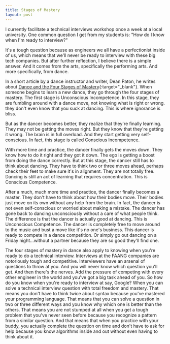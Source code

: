 ```yaml
---
title: Stages of Mastery
layout: post
---
```


I currently facilitate a technical interviews workshop once a week at a local university. One common question I get from my students is: "How do I know when I'm ready to interview?" 

It's a tough question because as engineers we all have a perfectionist inside of us, which means that we'll never be ready to interview with these big tech companies. But after further reflection, I believe there is a simple answer. And it comes from the arts, specifically the performing arts. And more specifically, from dance. 

In a short article by a dance instructor and writer, Dean Paton, he writes about [Dance and the Four Stages of Mastery](https://www.nwdance.net/publications/dance-and-the-four-stages-of-mastery/){:target="_blank"}. When someone begins to learn a new dance, they go through the four stages of mastery. The first stage is Unconscious Incompetence. In this stage, they are fumbling around with a dance move, not knowing what is right or wrong. they don't even know that you suck at dancing. This is where ignorance is bliss. 

But as the dancer becomes better, they realize that they're finally learning. They may not be getting the moves right. But they know that they're getting it wrong. The brain is in full overload. And they start getting very self-conscious. In fact, this stage is called Conscious Incompetence. 

With more time and practice, the dancer finally gets the moves down. They know how to do it right and they got it down. The ego is getting a boost from doing the dance correctly. But at this stage, the dancer still has to think about dancing. They have to think two or three moves ahead, perhaps check their feet to make sure it's in alignment. They are not totally free. Dancing is still an act of learning that requires concentration. This is Conscious Competence. 

After a much, much more time and practice, the dancer finally becomes a master. They don't have to think about how their bodies move. Their bodies just move on its own without any help from the brain. In fact, the dancer is not even self-conscious or worried about making a mistake. The dancer has gone back to dancing unconsciously without a care of what people think. The difference is that the dancer is actually good at dancing. This is Unconscious Competence. The dancer is completely free to move around to the music and bust a move like it's no one's business. This dancer is ready to compete in a dance competition. Or simply go out dancing on a Friday night...without a partner because they are so good they'll find one. 

The four stages of mastery in dance also apply to knowing when you're ready to do a technical interview. Interviews at the FAANG companies are notoriously tough and competitive. Interviewers have an arsenal of questions to throw at you. And you will never know which question you'll get. And then there's the nerves. Add the pressure of competing with every other engineer in the world and you've got a big task ahead of you. So how do you know when you're ready to interview at say, Google? When you can solve a technical interview question with total freedom and mastery. That means you don't have to think twice about syntax because you've mastered your programming language. That means that you can solve a question in two or three different ways and you know why which one is better than the others. That means you are not stumped at all when you get a tough problem that you've never seen before because you recognize a pattern from a similar question. And that means that when you practice with your buddy, you actually complete the question on time and don't have to ask for help because you know algorithms inside and out without even having to think about it. 
